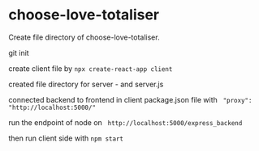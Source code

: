 # choose-love-totaliser

Create file directory of choose-love-totaliser.

git init

create client file by `npx create-react-app client`

created file directory for server - and server.js

connected backend to frontend in  client package.json file with ` "proxy": "http://localhost:5000/"`

run the endpoint of node on `  http://localhost:5000/express_backend `

then run client side with `npm start`
